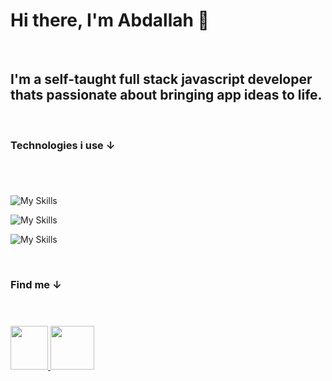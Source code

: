 # Hi there, I'm Abdallah 👋

<br/>

## I'm a self-taught full stack javascript developer thats passionate about bringing app ideas to life.

<br/>

### Technologies i use ↓

#

<br/>

![My Skills](https://skillicons.dev/icons?i=js,ts,react,nextjs,nodejs,express,astro,vite)

![My Skills](https://skillicons.dev/icons?i=sass,tailwind,bootstrap,materialui)

![My Skills](https://skillicons.dev/icons?i=mongodb,mysql,nginx,docker,linux,git)

<br/>

### Find me ↓

#

<br/>

<a href="https://www.linkedin.com/in/abdallahkaram/" target="_blank" rel="noopener noreferrer">
    <img src="https://skillicons.dev/icons?i=linkedin" width="60" height="70" />
  </a> <a href="https://abdallahkaram.com" target="_blank" rel="noopener noreferrer">
    <img src="https://img.icons8.com/avantgarde/512/internet.png" width="70" height="70" />
  </a>
